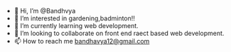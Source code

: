 - 👋 Hi, I’m @Bandhvya
- 👀 I’m interested in gardening,badminton!!
- 🌱 I’m currently learning web development.
- 💞️ I’m looking to collaborate on front end raect based web development.
- 📫 How to reach me bandhavya12@gmail.com

<!---
Bandhvya/Bandhvya is a ✨ special ✨ repository because its `README.md` (this file) appears on your GitHub profile.
You can click the Preview link to take a look at your changes.
--->
